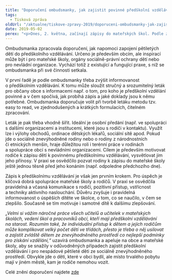 ```yaml
---
title: "Doporučení ombudsmanky, jak zajistit povinné předškolní vzdělávání všem pětiletým dětem"
tags:
  - Tisková zpráva
oldUrl: "/aktualne/tiskove-zpravy-2019/doporuceni-ombudsmanky-jak-zajistit-povinne-predskolni-vzdelavani-vsem-petiletym-dete"
date: 2019-05-02
perex: "<p>Dnes, 2. května, začínají zápisy do mateřských škol. Podle zjištění České školní inspekce se ale do povinného předškolního vzdělávání nepodaří zapojit až 3 % pětiletých dětí. Přibližně 3 400 pětiletých dětí pak může mít kvůli tomu ztížený nástup do první třídy základní školy, protože jim chybí systematická předškolní příprava. Zejména obce, ale i samotné mateřské školy, ministerstvo školství a Česká školní inspekce by podle ombudsmanky měly usilovat o to, aby se všechny pětileté děti mohly do povinného předškolního vzdělávání zapojit. Zvláštní pozornost je třeba věnovat především dětem ze sociálně a ekonomicky znevýhodněného prostředí. Těm předškolní vzdělávání pomůže nejvíc a ovlivní i jejich úspěch v budoucím životě.</p>"
---
```


<!-- imported from the old website -->

<p>Ombudsmanka zpracovala doporučení, jak napomoci zapojení pětiletých dětí do předškolního vzdělávání. Určeno je především obcím, ale inspirací může být i pro mateřské školy, orgány sociálně-právní ochrany dětí nebo pro nevládní organizace. Vychází totiž z existující a fungující praxe, s níž se ombudsmanka při své činnosti setkala. </p> <p>V první řadě je podle ombudsmanky třeba zvýšit informovanost o předškolním vzdělávání. K tomu může sloužit stručný a srozumitelný leták pro občany obce s informacemi např. o tom, pro koho je předškolní vzdělání povinné a v čem spočívá, jak probíhá zápis a jaké doklady jsou k němu potřebné. Ombudsmanka doporučuje volit při tvorbě letáku metodu tzv. easy to read, ve zjednodušených a krátkých formulacích, čitelném zpracování.</p> <p>Leták je pak třeba vhodně šířit. Ideální je osobní předání (např. ve spolupráci s dalšími organizacemi a institucemi, které jsou s rodiči v kontaktu). Využít lze i výlohy obchodů, ordinace dětských lékařů, sociální sítě apod. Pokud jde o sociálně znevýhodněné rodiny nebo o rodiny z národnostních či etnických menšin, hraje důležitou roli i terénní práce v rodinách a spolupráce obcí s nevládními organizacemi. Cílem je především motivovat rodiče k zápisu dětí k povinnému předškolnímu vzdělávání, vysvětlovat jim jeho přínosy. V praxi se osvědčilo pozvat rodiny k zápisu do mateřské školy ještě jednou těsně před jeho konáním (např. odpoledne předchozího dne).</p> <p>Zápis k předškolnímu vzdělávání je však jen prvním krokem. Pro úspěch je klíčová dobrá spolupráce mateřské školy a rodičů. V praxi se osvědčila pravidelná a včasná komunikace s rodiči, pozitivní přístup, vstřícnost a techniky aktivního naslouchání. Důvěru zvyšuje i pravidelná informovanost o úspěších dítěte ve školce, o tom, co se naučilo, v čem se zlepšilo. Současně se tím motivuje i samotné dítě k dalšímu zlepšování.</p> <p><i>„Velmi si vážím náročné práce všech učitelů a učitelek v mateřských školách, vedení škol a pracovníků obcí, kteří mají předškolní vzdělávání na starost. Rozumím také, že individuální přístup k dětem a jejich rodičům může komplikovat velký počet dětí ve třídách, přesto je třeba o něj usilovat a zajistit zvláště dětem ze znevýhodněného prostředí co nejlepší podmínky pro získání vzdělání,“</i> uzavírá ombudsmanka a apeluje na obce a mateřské školy, aby se snažily v odůvodněných případech zajistit předškolní vzdělávání i pro nespádové pětileté děti ze sociálně znevýhodněného prostředí. Obvykle jde o děti, které v obci bydlí, ale místo trvalého pobytu mají v jiném městě, kam je rodiče nemohou vozit.</p><p>Celé znění doporučení najdete <a href="https://www.ochrance.cz/fileadmin/user_upload/DISKRIMINACE/Doporuceni/75-18-DIS-VB-predskolni-vzdelevani.pdf" target="_blank">zde</a></p>
